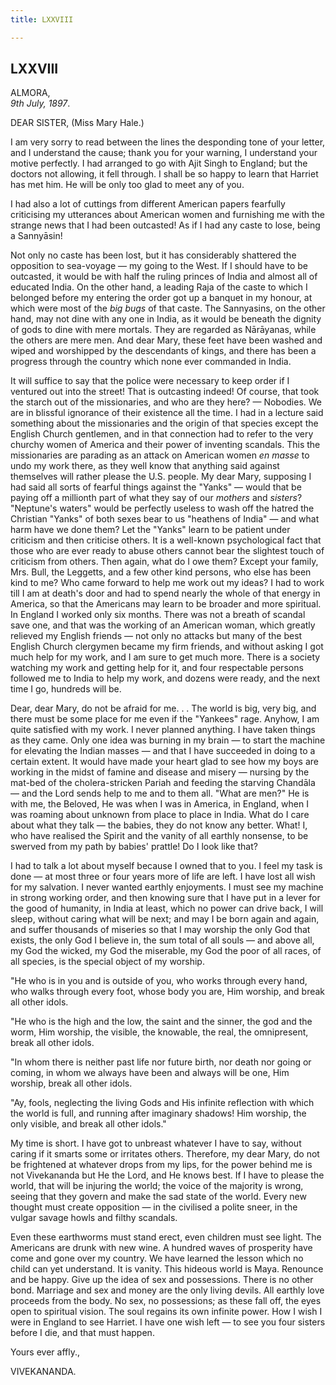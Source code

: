 ```yaml
---
title: LXXVIII

---
```





  

  


## LXXVIII

ALMORA,  
*9th July, 1897*.

DEAR SISTER, (Miss Mary Hale.)

I am very sorry to read between the lines the desponding tone of your
letter, and I understand the cause; thank you for your warning, I
understand your motive perfectly. I had arranged to go with Ajit Singh
to England; but the doctors not allowing, it fell through. I shall be so
happy to learn that Harriet has met him. He will be only too glad to
meet any of you.

I had also a lot of cuttings from different American papers fearfully
criticising my utterances about American women and furnishing me with
the strange news that I had been outcasted! As if I had any caste to
lose, being a Sannyāsin!

Not only no caste has been lost, but it has considerably shattered the
opposition to sea-voyage — my going to the West. If I should have to be
outcasted, it would be with half the ruling princes of India and almost
all of educated India. On the other hand, a leading Raja of the caste to
which I belonged before my entering the order got up a banquet in my
honour, at which were most of the *big bugs* of that caste. The
Sannyasins, on the other hand, may not dine with any one in India, as it
would be beneath the dignity of gods to dine with mere mortals. They are
regarded as Nārāyanas, while the others are mere men. And dear Mary,
these feet have been washed and wiped and worshipped by the descendants
of kings, and there has been a progress through the country which none
ever commanded in India.

It will suffice to say that the police were necessary to keep order if I
ventured out into the street! That is outcasting indeed! Of course, that
took the starch out of the missionaries, and who are they here? —
Nobodies. We are in blissful ignorance of their existence all the time.
I had in a lecture said something about the missionaries and the origin
of that species except the English Church gentlemen, and in that
connection had to refer to the very churchy women of America and their
power of inventing scandals. This the missionaries are parading as an
attack on American women *en masse* to undo my work there, as they well
know that anything said against themselves will rather please the U.S.
people. My dear Mary, supposing I had said all sorts of fearful things
against the "Yanks" — would that be paying off a millionth part of what
they say of our *mothers* and *sisters*? "Neptune's waters" would be
perfectly useless to wash off the hatred the Christian "Yanks" of both
sexes bear to us "heathens of India" — and what harm have we done them?
Let the "Yanks" learn to be patient under criticism and then criticise
others. It is a well-known psychological fact that those who are ever
ready to abuse others cannot bear the slightest touch of criticism from
others. Then again, what do I owe them? Except your family, Mrs. Bull,
the Leggetts, and a few other kind persons, who else has been kind to
me? Who came forward to help me work out my ideas? I had to work till I
am at death's door and had to spend nearly the whole of that energy in
America, so that the Americans may learn to be broader and more
spiritual. In England I worked only six months. There was not a breath
of scandal save one, and that was the working of an American woman,
which greatly relieved my English friends — not only no attacks but many
of the best English Church clergymen became my firm friends, and without
asking I got much help for my work, and I am sure to get much more.
There is a society watching my work and getting help for it, and four
respectable persons followed me to India to help my work, and dozens
were ready, and the next time I go, hundreds will be.

Dear, dear Mary, do not be afraid for me. . . The world is big, very
big, and there must be some place for me even if the "Yankees" rage.
Anyhow, I am quite satisfied with my work. I never planned anything. I
have taken things as they came. Only one idea was burning in my brain —
to start the machine for elevating the Indian masses — and that I have
succeeded in doing to a certain extent. It would have made your heart
glad to see how my boys are working in the midst of famine and disease
and misery — nursing by the mat-bed of the cholera-stricken Pariah and
feeding the starving Chandāla — and the Lord sends help to me and to
them all. "What are men?" He is with me, the Beloved, He was when I was
in America, in England, when I was roaming about unknown from place to
place in India. What do I care about what they talk — the babies, they
do not know any better. What! I, who have realised the Spirit and the
vanity of all earthly nonsense, to be swerved from my path by babies'
prattle! Do I look like that?

I had to talk a lot about myself because I owned that to you. I feel my
task is done — at most three or four years more of life are left. I have
lost all wish for my salvation. I never wanted earthly enjoyments. I
must see my machine in strong working order, and then knowing sure that
I have put in a lever for the good of humanity, in India at least, which
no power can drive back, I will sleep, without caring what will be next;
and may I be born again and again, and suffer thousands of miseries so
that I may worship the only God that exists, the only God I believe in,
the sum total of all souls — and above all, my God the wicked, my God
the miserable, my God the poor of all races, of all species, is the
special object of my worship.

"He who is in you and is outside of you, who works through every hand,
who walks through every foot, whose body you are, Him worship, and break
all other idols.

"He who is the high and the low, the saint and the sinner, the god and
the worm, Him worship, the visible, the knowable, the real, the
omnipresent, break all other idols.

"In whom there is neither past life nor future birth, nor death nor
going or coming, in whom we always have been and always will be one, Him
worship, break all other idols.

"Ay, fools, neglecting the living Gods and His infinite reflection with
which the world is full, and running after imaginary shadows! Him
worship, the only visible, and break all other idols."

My time is short. I have got to unbreast whatever I have to say, without
caring if it smarts some or irritates others. Therefore, my dear Mary,
do not be frightened at whatever drops from my lips, for the power
behind me is not Vivekananda but He the Lord, and He knows best. If I
have to please the world, that will be injuring the world; the voice of
the majority is wrong, seeing that they govern and make the sad state of
the world. Every new thought must create opposition — in the civilised a
polite sneer, in the vulgar savage howls and filthy scandals.

Even these earthworms must stand erect, even children must see light.
The Americans are drunk with new wine. A hundred waves of prosperity
have come and gone over my country. We have learned the lesson which no
child can yet understand. It is vanity. This hideous world is Maya.
Renounce and be happy. Give up the idea of sex and possessions. There is
no other bond. Marriage and sex and money are the only living devils.
All earthly love proceeds from the body. No sex, no possessions; as
these fall off, the eyes open to spiritual vision. The soul regains its
own infinite power. How I wish I were in England to see Harriet. I have
one wish left — to see you four sisters before I die, and that must
happen.

Yours ever affly.,

VIVEKANANDA.


